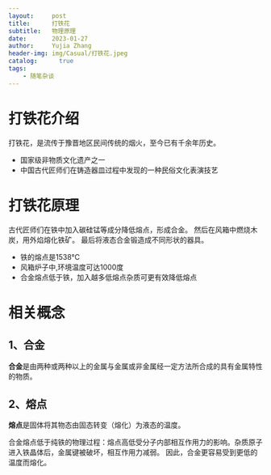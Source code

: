 ```yaml
---
layout:     post
title:      打铁花
subtitle:   物理原理
date:       2023-01-27
author:     Yujia Zhang
header-img: img/Casual/打铁花.jpeg
catalog: 	  true
tags:
    - 随笔杂谈
---
```


# 打铁花介绍

打铁花，是流传于豫晋地区民间传统的烟火，至今已有千余年历史。
* 国家级非物质文化遗产之一
* 中国古代匠师们在铸造器皿过程中发现的一种民俗文化表演技艺

# 打铁花原理

古代匠师们在铁中加入碳硅锰等成分降低熔点，形成合金。
然后在风箱中燃烧木炭，用外焰熔化铁矿。
最后将液态合金锻造成不同形状的器具。
* 铁的熔点是1538℃
* 风箱炉子中,环境温度可达1000度
* 合金熔点低于铁，加入越多低熔点杂质可更有效降低熔点

# 相关概念

## 1、合金

**合金**是由两种或两种以上的金属与金属或非金属经一定方法所合成的具有金属特性的物质。

## 2、熔点

**熔点**是固体将其物态由固态转变（熔化）为液态的温度。

合金熔点低于纯铁的物理过程：熔点高低受分子内部相互作用力的影响。杂质原子进入铁晶体后，金属键被破坏，相互作用力减弱。
因此，合金更容易受到更低的温度而熔化。

